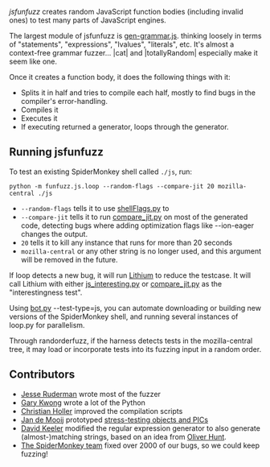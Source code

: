 *jsfunfuzz* creates random JavaScript function bodies (including invalid ones) to test many parts of JavaScript engines.

The largest module of jsfunfuzz is [gen-grammar.js](gen-grammar.js).  thinking loosely in terms of "statements", "expressions", "lvalues", "literals", etc. It's almost a context-free grammar fuzzer... |cat| and |totallyRandom| especially make it seem like one.

Once it creates a function body, it does the following things with it:
* Splits it in half and tries to compile each half, mostly to find bugs in the compiler's error-handling.
* Compiles it
* Executes it
* If executing returned a generator, loops through the generator.


## Running jsfunfuzz

To test an existing SpiderMonkey shell called `./js`, run:

`python -m funfuzz.js.loop --random-flags --compare-jit 20 mozilla-central ./js`

* `--random-flags` tells it to use [shellFlags.py](../shellFlags.py) to
* `--compare-jit` tells it to run [compare_jit.py](../compare_jit.py) on most of the generated code, detecting bugs where adding optimization flags like --ion-eager changes the output.
* `20` tells it to kill any instance that runs for more than 20 seconds
* `mozilla-central` or any other string is no longer used, and this argument will be removed in the future.

If loop detects a new bug, it will run [Lithium](https://github.com/MozillaSecurity/lithium/) to reduce the testcase. It will call Lithium with either [js_interesting.py](../js_interesting.py) or [compare_jit.py](../compare_jit.py) as the "interestingness test".

Using [bot.py](../../bot.py) --test-type=js, you can automate downloading or building new versions of the SpiderMonkey shell, and running several instances of loop.py for parallelism.

Through randorderfuzz, if the harness detects tests in the mozilla-central tree, it may load or incorporate tests into its fuzzing input in a random order.


## Contributors

* [Jesse Ruderman](https://twitter.com/jruderman) wrote most of the fuzzer
* [Gary Kwong](https://twitter.com/nth10sd) wrote a lot of the Python
* [Christian Holler](https://twitter.com/mozdeco) improved the compilation scripts
* [Jan de Mooij](https://twitter.com/jandemooij) prototyped [stress-testing objects and PICs](https://bugzilla.mozilla.org/show_bug.cgi?id=6309960)
* [David Keeler](https://twitter.com/mozkeeler) modified the regular expression generator to also generate (almost-)matching strings, based on an idea from [Oliver Hunt](https://twitter.com/ohunt).
* [The SpiderMonkey team](https://twitter.com/SpiderMonkeyJS) fixed over 2000 of our bugs, so we could keep fuzzing!
